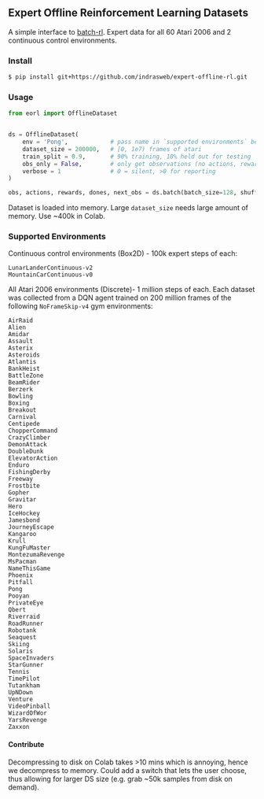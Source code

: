 ## Expert Offline Reinforcement Learning Datasets

A simple interface to [batch-rl](https://github.com/google-research/batch_rl). Expert data for all 60 Atari 2006 and 2 continuous control environments.

### Install

```bash
$ pip install git+https://github.com/indrasweb/expert-offline-rl.git
```

### Usage

```python
from eorl import OfflineDataset


ds = OfflineDataset(
    env = 'Pong',            # pass name in `supported environments` below
    dataset_size = 200000,   # [0, 1e7) frames of atari
    train_split = 0.9,       # 90% training, 10% held out for testing
    obs_only = False,        # only get observations (no actions, rewards, dones)
    verbose = 1              # 0 = silent, >0 for reporting
)

obs, actions, rewards, dones, next_obs = ds.batch(batch_size=128, shuffle=False)
```

Dataset is loaded into memory. Large `dataset_size` needs large amount of memory. Use ~400k in Colab.

### Supported Environments

Continuous control environments (Box2D) - 100k expert steps of each:

```
LunarLanderContinuous-v2
MountainCarContinuous-v0
```

All Atari 2006 environments (Discrete)- 1 million steps of each. 
Each dataset was collected from a DQN agent trained on 200 million frames of the following `NoFrameSkip-v4` gym environments:

```
AirRaid
Alien
Amidar
Assault
Asterix
Asteroids
Atlantis
BankHeist
BattleZone
BeamRider
Berzerk
Bowling
Boxing
Breakout
Carnival
Centipede
ChopperCommand
CrazyClimber
DemonAttack
DoubleDunk
ElevatorAction
Enduro
FishingDerby
Freeway
Frostbite
Gopher
Gravitar
Hero
IceHockey
Jamesbond
JourneyEscape
Kangaroo
Krull
KungFuMaster
MontezumaRevenge
MsPacman
NameThisGame
Phoenix
Pitfall
Pong
Pooyan
PrivateEye
Qbert
Riverraid
RoadRunner
Robotank
Seaquest
Skiing
Solaris
SpaceInvaders
StarGunner
Tennis
TimePilot
Tutankham
UpNDown
Venture
VideoPinball
WizardOfWor
YarsRevenge
Zaxxon
```

#### Contribute

Decompressing to disk on Colab takes >10 mins which is annoying, hence we decompress to memory. Could add a switch that lets the user choose, thus allowing for larger DS size (e.g. grab ~50k samples from disk on demand).
